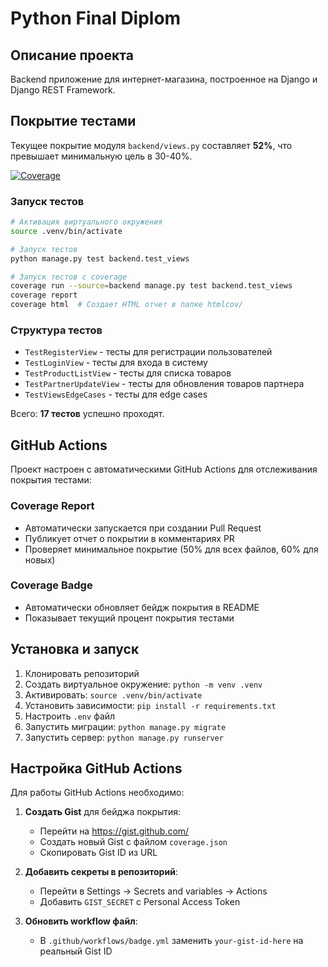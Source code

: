 # Python Final Diplom

## Описание проекта
Backend приложение для интернет-магазина, построенное на Django и Django REST Framework.

## Покрытие тестами
Текущее покрытие модуля `backend/views.py` составляет **52%**, что превышает минимальную цель в 30-40%.

[![Coverage](https://img.shields.io/badge/coverage-52%25-green)](https://github.com/yourusername/python-final-diplom)

### Запуск тестов
```bash
# Активация виртуального окружения
source .venv/bin/activate

# Запуск тестов
python manage.py test backend.test_views

# Запуск тестов с coverage
coverage run --source=backend manage.py test backend.test_views
coverage report
coverage html  # Создает HTML отчет в папке htmlcov/
```

### Структура тестов
- `TestRegisterView` - тесты для регистрации пользователей
- `TestLoginView` - тесты для входа в систему
- `TestProductListView` - тесты для списка товаров
- `TestPartnerUpdateView` - тесты для обновления товаров партнера
- `TestViewsEdgeCases` - тесты для edge cases

Всего: **17 тестов** успешно проходят.

## GitHub Actions

Проект настроен с автоматическими GitHub Actions для отслеживания покрытия тестами:

### Coverage Report
- Автоматически запускается при создании Pull Request
- Публикует отчет о покрытии в комментариях PR
- Проверяет минимальное покрытие (50% для всех файлов, 60% для новых)

### Coverage Badge
- Автоматически обновляет бейдж покрытия в README
- Показывает текущий процент покрытия тестами

## Установка и запуск
1. Клонировать репозиторий
2. Создать виртуальное окружение: `python -m venv .venv`
3. Активировать: `source .venv/bin/activate`
4. Установить зависимости: `pip install -r requirements.txt`
5. Настроить `.env` файл
6. Запустить миграции: `python manage.py migrate`
7. Запустить сервер: `python manage.py runserver`

## Настройка GitHub Actions

Для работы GitHub Actions необходимо:

1. **Создать Gist** для бейджа покрытия:
   - Перейти на https://gist.github.com/
   - Создать новый Gist с файлом `coverage.json`
   - Скопировать Gist ID из URL

2. **Добавить секреты в репозиторий**:
   - Перейти в Settings → Secrets and variables → Actions
   - Добавить `GIST_SECRET` с Personal Access Token

3. **Обновить workflow файл**:
   - В `.github/workflows/badge.yml` заменить `your-gist-id-here` на реальный Gist ID
